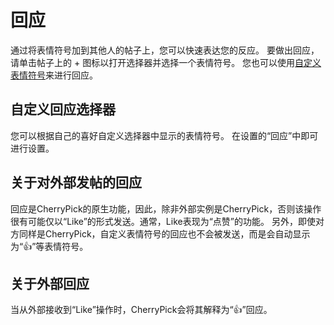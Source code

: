 # 回应
通过将表情符号加到其他人的帖子上，您可以快速表达您的反应。 要做出回应，请单击帖子上的 + 图标以打开选择器并选择一个表情符号。 您也可以使用[自定义表情符号](./custom-emoji)来进行回应。

## 自定义回应选择器
您可以根据自己的喜好自定义选择器中显示的表情符号。 在设置的“回应”中即可进行设置。

## 关于对外部发帖的回应
回应是CherryPick的原生功能，因此，除非外部实例是CherryPick，否则该操作很有可能仅以“Like”的形式发送。通常，Like表现为“点赞”的功能。 另外，即使对方同样是CherryPick，自定义表情符号的回应也不会被发送，而是会自动显示为“👍”等表情符号。

## 关于外部回应
当从外部接收到“Like”操作时，CherryPick会将其解释为“👍”回应。
